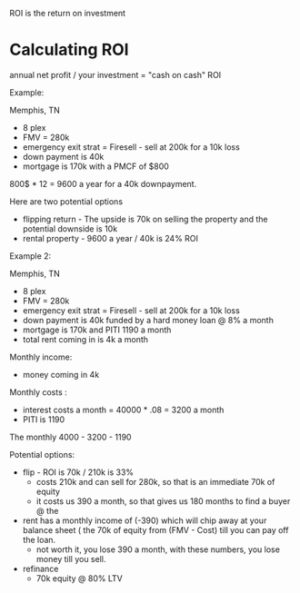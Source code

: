ROI is the return on investment


# Calculating ROI
annual net profit / your investment = "cash on cash" ROI 

Example: 

Memphis, TN 

- 8 plex
- FMV = 280k
- emergency exit strat  = Firesell - sell at 200k for a 10k loss
- down payment is 40k
- mortgage is 170k with a PMCF of $800


800$ * 12 = 9600 a year for a 40k downpayment. 



Here are two potential options
 - flipping return - The upside is 70k on selling the property and the potential downside is 10k 
- rental property - 9600 a year / 40k is 24% ROI



Example 2: 

Memphis, TN 

- 8 plex
- FMV = 280k
- emergency exit strat  = Firesell - sell at 200k for a 10k loss
- down payment is 40k funded by a hard money loan @ 8% a month
- mortgage is 170k and PITI  1190 a month
- total rent coming in is 4k a month 


Monthly income:
- money coming in 4k 

Monthly costs :
- interest costs a month =  40000 * .08 = 3200 a month
- PITI is 1190


The monthly 4000 - 3200 - 1190



Potential options:
- flip - ROI is 70k / 210k is 33% 
	- costs 210k and can sell for 280k, so that is an immediate 70k of equity
	- it costs us 390 a month, so that gives us 180 months to find a buyer @ the 
- rent has a monthly income of (-390) which will chip away at your balance sheet ( the 70k of equity from (FMV - Cost) till you can pay off the loan. 
	- not worth it, you lose 390 a month, with these numbers, you lose money till you sell. 
- refinance 
	- 70k equity @ 80% LTV 











